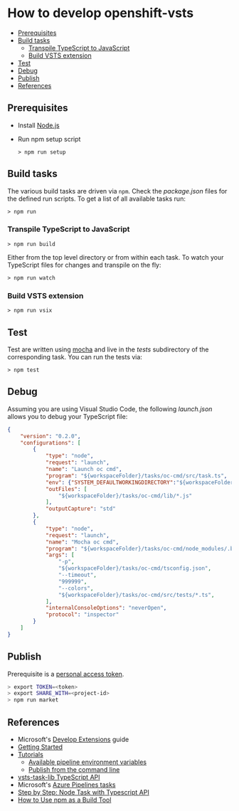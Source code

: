 # How to develop openshift-vsts

<!-- TOC depthFrom:2 -->

- [Prerequisites](#prerequisites)
- [Build tasks](#build-tasks)
    - [Transpile TypeScript to JavaScript](#transpile-typescript-to-javascript)
    - [Build VSTS extension](#build-vsts-extension)
- [Test](#test)
- [Debug](#debug)
- [Publish](#publish)
- [References](#references)

<!-- /TOC -->

## Prerequisites

- Install [Node.js](https://nodejs.org/en/)
- Run npm setup script

    `> npm run setup`

## Build tasks

The various build tasks are driven via `npm`.
Check the _package.json_ files for the defined run scripts.
To get a list of all available tasks run:

`> npm run`

### Transpile TypeScript to JavaScript

`> npm run build`

Either from the top level directory or from within each task.
To watch your TypeScript files for changes and transpile on the fly:

`> npm run watch`

### Build VSTS extension

`> npm run vsix`

## Test

Test are written using [mocha](https://mochajs.org/) and live in the *_tests_* subdirectory of the corresponding task. You can run the tests via:

`> npm test`

## Debug

Assuming you are using Visual Studio Code, the following _launch.json_ allows you to debug your TypeScript file:

```json
{
    "version": "0.2.0",
    "configurations": [
        {
            "type": "node",
            "request": "launch",
            "name": "Launch oc cmd",
            "program": "${workspaceFolder}/tasks/oc-cmd/src/task.ts",
            "env": {"SYSTEM_DEFAULTWORKINGDIRECTORY":"${workspaceFolder}/tasks/oc-cmd/out"},
            "outFiles": [
                "${workspaceFolder}/tasks/oc-cmd/lib/*.js"
            ],
            "outputCapture": "std"
        },
        {
            "type": "node",
            "request": "launch",
            "name": "Mocha oc cmd",
            "program": "${workspaceFolder}/tasks/oc-cmd/node_modules/.bin/ts-mocha",
            "args": [
                "-p",
                "${workspaceFolder}/tasks/oc-cmd/tsconfig.json",
                "--timeout",
                "999999",
                "--colors",
                "${workspaceFolder}/tasks/oc-cmd/src/tests/*.ts",
            ],
            "internalConsoleOptions": "neverOpen",
            "protocol": "inspector"
        }
    ]
}
```

## Publish

Prerequisite is a [personal access token](https://docs.microsoft.com/en-us/azure/devops/extend/publish/command-line?view=vsts#acquire-the-tfs-cross-platform-command-line-interface).

```bash
> export TOKEN=<token>
> export SHARE_WITH=<project-id>
> npm run market
```

## References

- Microsoft's [Develop Extensions](https://docs.microsoft.com/en-us/azure/devops/extend/?view=vsts) guide
- [Getting Started](https://docs.microsoft.com/en-us/azure/devops/extend/get-started/node?view=vsts)
- [Tutorials](https://docs.microsoft.com/en-us/azure/devops/extend/get-started/tutorials?view=vsts)
  - [Available pipeline environment variables](https://docs.microsoft.com/en-us/azure/devops/pipelines/build/variables?view=vsts)
  - [Publish from the command line](https://docs.microsoft.com/en-us/azure/devops/extend/publish/command-line?view=vsts)
- [vsts-task-lib TypeScript API](https://github.com/Microsoft/vsts-task-lib/blob/master/node/docs/vsts-task-lib.md#toolrunnerToolRunnerargIf)
- Microsoft's [Azure Pipelines tasks](https://github.com/Microsoft/vsts-tasks)
- [Step by Step: Node Task with Typescript API](https://github.com/Microsoft/vsts-task-lib/blob/master/node/docs/stepbystep.md)
- [How to Use npm as a Build Tool](https://www.keithcirkel.co.uk/how-to-use-npm-as-a-build-tool)
